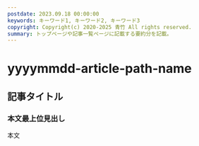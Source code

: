 ```yaml
---
postdate: 2023.09.18 00:00:00
keywords: キーワード1, キーワード2, キーワード3
copyright: Copyright(c) 2020-2025 青竹 All rights reserved.
summary: トップページや記事一覧ページに記載する要約分を記載。
---
```


# yyyymmdd-article-path-name

## 記事タイトル

### 本文最上位見出し

本文
